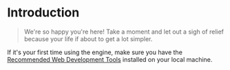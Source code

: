 [//]: <> (Author: Michael Smith)
[//]: <> (Date: May 22, 2020)

# Introduction
>We're so happy you're here! Take a moment and let out a sigh of relief because your life if about to get a lot simpler.

If it's your first time using the engine, make sure you have the [Recommended Web Development Tools](getting-started/development-setup.md) installed on your local machine.